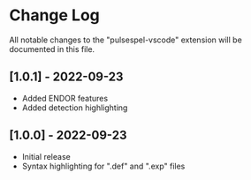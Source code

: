 # Change Log

All notable changes to the "pulsespel-vscode" extension will be documented in this file.

## [1.0.1] - 2022-09-23
- Added ENDOR features
- Added detection highlighting

## [1.0.0] - 2022-09-23

- Initial release
- Syntax highlighting for ".def" and ".exp" files


